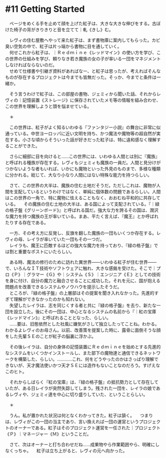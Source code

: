 # #11 Getting Started

　ページをめくる手を止めて顔を上げた紅子は、大きな大きな伸びをする。古ぼけた椅子の背がきりきりと音を立てて｜軋《きし》む。

　レヴィの住む屋敷へやって来た紅子は、まず書物庫に案内してもらった。カビ臭い空気の中で、紅子は片っ端から書物に目を通していく。  
　何せこれから紅子は、｜Ｒｅｄｍｉｎｅ《レッドマイン》の使い方を学び、この世界の仕組みを学び、頼りなき若き魔族の女の子が率いる一団をマネジメントしなければならないのだ。  
　せめて仕様書や引継ぎ資料があればなー、と紅子は思ったが、考えればそんなものが存在するプロジェクトは今までも皆無だった。そっか、今までと条件は一緒か。

　そう言うわけで紅子は、この部屋の書物、ジェミィから聞いた話、それからレヴィの｜記憶装置《ストレージ》に保存されていたメモ等の情報を組み合わせ、この世界を理解しようと頭を悩ませている。

　＊

　この世界は、紅子がよく知るいわゆる『ファンタジー小説』の舞台に非常に似通っている。中世ヨーロッパに近い文明を持ち、かつ魔法や魔物等の超自然が実在する。小さな頃からそういった話が好きだった紅子は、特に違和感なく理解することができた。

　さらに細部に目を向けると……この世界には、いわゆる人間とは別に『魔族』と呼ばれる種族が存在する。レヴィもジェミィも魔族の一員だ。人間と見分けがつかないような者もいれば、いかにも魔物といった外見のものまで、多様な種類に分かれる。総じて、大なり小なり人間にはない特殊な能力を持つらしい。

　さて、この世界の大半は、魔族の住む土地だそうだ。ただしこれは、魔物が人間を支配しているというわけではなく、単純に個体数の問題であるらしい。人間はこの世界の一角で、特に魔物に怯えることもなく、おおむね平和的に共存している。
　その魔族の住む土地の大半は、ある国によって支配されている。『｜緑の格子盤《グリーンボード》』と呼ばれる国だ。強大な力を誇るその国は、潤沢な魔力を持つ魔族の王が率いている。まあ、平たく言えば、『魔王』とか呼ばれたりする存在である。

　一方、その考え方に反発し、反旗を翻した魔族の一団もいくつか存在する。レヴィの母、レイラが率いていた一団もその一つだ。  
　レイラも、魔王に匹敵するほどの強大な魔力を持っており、『緑の格子盤』では割と重要なポストにいたらしい。

　ある時、魔法の修行のために訪れた異世界――いわゆる紅子が住む世界――で、いろんなＩＴ技術やソフトウェアに触れ、大きな感銘を受けた。そこで｜プロ《Ｐ》｜グラマー《Ｇ》や｜システム《Ｓ》｜エンジニア《Ｅ》としての技術を身に付け、自分の魔力と融合させることに成功した。それを元に、国が抱える問題点を改善できるシステムやノウハウを提示したそうだ。  
　ところが、『緑の格子盤』の上層部はその提案を聞き入れなかった。先進的すぎて理解ができなかったのかも知れない。  
　失望したレイラは、志を同じくする者と共に『緑の格子盤』を去り、新たな一団を設立した。後にその一団は、中心となるシステムの名前から『｜紅の宝庫《レッドマイン》』と呼ばれることとなった、らしい。  
　……要は、旧態依然とした社風に嫌気がさして独立したってことね。わかる。わかるよレヴィのお母さん。以前、改善策を提案した時に、露骨に面倒そうな顔をした先輩ＳＥのことが紅子の脳裏に浮かぶ。

　その後レイラは、自分の身体の記憶装置にＲｅｄｍｉｎｅを始めとする先進的なシステムをいくつかインストールし、また部下の魔物達と通信できるネットワークを構築した、らしい。…………これ、何をどうやったのかはさっぱり理解できないが、天才魔法使いかつ天才ＳＥには造作もないことなのだろう。すげえなこのヒト。

　それからしばらく『紅の宝庫』は、『緑の格子盤』の抵抗勢力として存在していたが、ある日レイラが突然失踪してしまう。残された一団を、レイラの娘であるレヴィや、ジェミィ達を中心に切り盛りしていた、ということらしい。

　＊

　うん。私が置かれた状況は何となくわかってきた。紅子は頷く。
　つまりは、レヴィがこの一団の当主であり、言い換えれば一団の運営というプロジェクトのオーナーである。紅子はそのプロジェクト運営を一任された｜プロジェクト《Ｐ》｜マネージャー《Ｍ》ということだ。

　さて、次はオーナーと打ち合わせだね……成果物やら作業範囲やら、明確にしなくっちゃ。
　紅子は立ち上がると、レヴィの元へ向かった。
